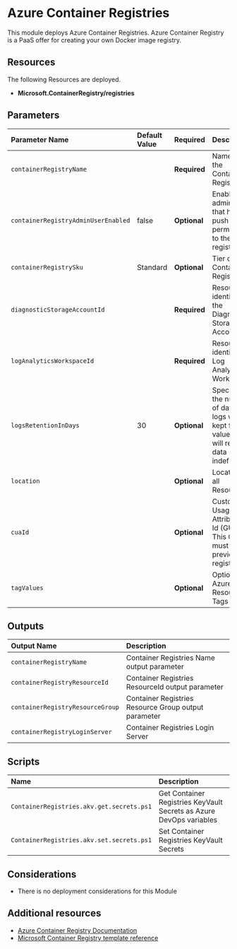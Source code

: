 # Azure Container Registries

This module deploys Azure Container Registries.
Azure Container Registry is a PaaS offer for creating your own Docker image registry.

## Resources

The following Resources are deployed.

+ **Microsoft.ContainerRegistry/registries**

## Parameters

| Parameter Name | Default Value | Required | Description |
| :-             | :-            | :-       |:-           |
| `containerRegistryName` || **Required** | Name of the Container Registry
| `containerRegistryAdminUserEnabled` | false | **Optional** | Enable admin user that have push / pull permission to the registry
| `containerRegistrySku` | Standard | **Optional** | Tier of your Container Registry
| `diagnosticStorageAccountId` || **Required** | Resource identifier of the Diagnostic Storage Account
| `logAnalyticsWorkspaceId` || **Required** | Resource identifier of Log Analytics Workspace
| `logsRetentionInDays` | 30 |**Optional** | Specifies the number of days that logs will be kept for, a value of 0 will retain data indefinitely
| `location` || **Optional** | Location for all Resources
| `cuaId` || **Optional** | Customer Usage Attribution Id (GUID). This GUID must be previously registered
| `tagValues` || **Optional** | Optional. Azure Resource Tags object

## Outputs

| Output Name | Description |
| :-          | :-          |
| `containerRegistryName` |  Container Registries Name output parameter
| `containerRegistryResourceId` | Container Registries ResourceId output parameter
| `containerRegistryResourceGroup` | Container Registries Resource Group output parameter
| `containerRegistryLoginServer` | Container Registries Login Server

## Scripts

| Name | Description |
| :-   | :-          |
| `ContainerRegistries.akv.get.secrets.ps1` | Get Container Registries KeyVault Secrets as Azure DevOps variables
| `ContainerRegistries.akv.set.secrets.ps1` | Set Container Registries KeyVault Secrets

## Considerations

+ There is no deployment considerations for this Module

## Additional resources

+ [Azure Container Registry Documentation](https://docs.microsoft.com/en-us/azure/container-registry/)
+ [Microsoft Container Registry template reference](https://docs.microsoft.com/en-us/azure/templates/microsoft.containerregistry/allversions)
